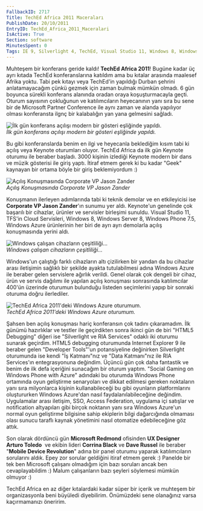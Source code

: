 ```yaml
---
FallbackID: 2717
Title: TechEd Africa 2011 Maceraları
PublishDate: 20/10/2011
EntryID: TechEd_Africa_2011_Maceralari
IsActive: True
Section: software
MinutesSpent: 0
Tags: IE 9, Silverlight 4, TechEd, Visual Studio 11, Windows 8, Windows Phone, Windows Phone 7.5, Windows Server 8
---
```

Muhteşem bir konferans geride kaldı! **TechEd Africa 2011**! Bugüne
kadar üç ayrı kıtada TechEd konferanslarına katıldım ama bu kıtalar
arasında maalesef Afrika yoktu. Tabi pek kıtayı veya TechEd'in yapıldığı
Durban şehrini anlatamayacağım çünkü gezmek için zaman bulmak mümkün
olmadı. 6 gün boyunca sürekli konferans alanında oradan oraya
koşuşturmacayla geçti. Oturum sayısının çokluğunun ve katılımcıların
heyecanının yanı sıra bu sene bir de Microsoft Partner Conference ile
aynı zaman ve alanda yapılıyor olması konferansta ilgnç bir kalabalığın
yan yana gelmesini sağladı.

![İlk gün konferans açılışı modern bir gösteri eşliğinde
yapıldı.](http://cdn.daron.yondem.com/assets/2717/DSC00207.jpg)\
*İlk gün konferans açılışı modern bir gösteri eşliğinde yapıldı.*

Bu gibi konferanslarda benim en ilgi ve heyecanla beklediğim kısım tabi
ki açılış veya Keynote oturumları oluyor. TechEd Africa da ilk gün
Keynote oturumu ile beraber başladı. 3000 kişinin izlediği Keynote
modern bir dans ve müzik gösterisi ile giriş yaptı. İtiraf etmem gerek
ki bu kadar "Geek" kaynayan bir ortama böyle bir giriş beklemiyordum :)

![Açılış Konuşmasında Corporate VP Jason
Zander](http://cdn.daron.yondem.com/assets/2717/DSC00215.jpg)\
*Açılış Konuşmasında Corporate VP Jason Zander*

Konuşmanın ilerleyen adımlarında tabi ki teknik demolar ve en
etkileyicisi ise **Corporate VP Jason Zander**'ın sunumu yer aldı.
Keynote'un genelinde çok başarılı bir cihazlar, ürünler ve servisler
birleşimi sunuldu. Visual Studio 11, TFS'in Cloud Servisleri, Windows 8,
Windows Server 8, Windows Phone 7.5, Windows Azure ürünlerinin her biri
de ayrı ayrı demolarla açılış konuşmasında yerini aldı.

![Windows çalışan cihazların
çeşitliliği...](http://cdn.daron.yondem.com/assets/2717/DSC00216.jpg)\
*Windows çalışan cihazların çeşitliliği...*

Windows'un çalıştığı farklı cihazların altı çizilirken bir yandan da bu
cihazlar arası iletişimin sağlıklı bir şekilde ayakta tutulabilmesi
adına Windows Azure ile beraber gelen servislere ağırlık verildi. Genel
olarak çok dengeli bir cihaz, ürün ve servis dağılımı ile yapılan açılış
konuşması sonrasında katılımcılar 400'ün üzerinde oturumun bulunduğu
listeden seçimlerini yapıp bir sonraki oturuma doğru ilerlediler.

![TechEd Africa 2011'deki Windows Azure
oturumum.](http://cdn.daron.yondem.com/assets/2717/DSC00232.jpg)\
*TechEd Africa 2011'deki Windows Azure oturumum.*

Şahsen ben açılış konuşması hariç konferansın çok tadını çıkaramadım.
İlk günümü hazırlıklar ve testler ile geçirdikten sonra ikinci gün de
biri "HTML5 Debugging" diğeri ise "Silverlight ve RIA Services" odaklı
iki oturumu sunarak geçirdim. HTML5 debugging oturumunda Internet
Explorer 9 ile beraber gelen "Developer Tools"'un potansiyeline
değinirken Silverlight oturumunda ise kendi "İş Katmanı"nız ve "Data
Katmanı"nız ile RIA Services'ın entegrasyonuna değindim. Üçüncü gün çok
daha fantastik ve benim de ilk defa içeriğini sunacağım bir oturum
yaptım. "Social Gaming on Windows Phone with Azure" adındaki bu oturumda
Windows Phone ortamında oyun geliştirme senaryoları ve dikkat edilmesi
gereken noktaların yanı sıra milyonlarca kişinin kullanabileceği bu gibi
oyunların platformlarını oluştururken Windows Azure'dan nasıl
faydalanılabileceğine değindim. Uygulamalar arası iletişim, SSO, Access
Federation, uygulama içi satışlar ve notification altyapıları gibi
birçok noktanın yanı sıra Windows Azure'un normal oyun geliştirme
bilgisine sahip ekiplerin bilgi dağarcığında olmaması olası sunucu
taraflı kaynak yönetimini nasıl otomatize edebileceğine göz attık.

Son olarak dördüncü gün **Microsoft Redmond** ofisinden **UX Designer
Arturo Toledo**  ve ekibin lideri **Corrina Black** ve **Dave Russel**
ile beraber "**Mobile Device Revolution**" adına bir panel oturumu
yaparak katılımcıların sorularını aldık. Epey zor sorular geldiğini
itiraf etmem gerek :) Panelde bir tek ben Microsoft çalışanı olmadığım
için bazı soruları ancak ben cevaplayabildim :) Malum çalışanların bazı
şeyleri söylemesi mümkün olmuyor :)

TechEd Africa en az diğer kıtalardaki kadar süper bir içerik ve muhteşem
bir organizasyonla beni büyüledi diyebilirim. Önümüzdeki sene olanağınız
varsa kaçırmamanızı öneririm.


